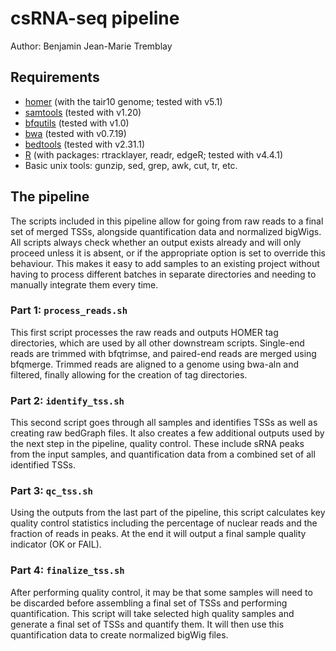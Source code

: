# csRNA-seq pipeline

Author: Benjamin Jean-Marie Tremblay

## Requirements

* [homer](http://homer.ucsd.edu/homer/index.html) (with the tair10 genome; tested with v5.1)
* [samtools](https://www.htslib.org) (tested with v1.20)
* [bfqutils](https://github.com/noborilab/bfqutils) (tested with v1.0)
* [bwa](https://github.com/lh3/bwa) (tested with v0.7.19)
* [bedtools](https://github.com/arq5x/bedtools2) (tested with v2.31.1)
* [R](https://cran.r-project.org) (with packages: rtracklayer, readr, edgeR; tested with v4.4.1)
* Basic unix tools: gunzip, sed, grep, awk, cut, tr, etc.

## The pipeline

The scripts included in this pipeline allow for going from raw reads to a final set of merged TSSs, alongside quantification data and normalized bigWigs. All scripts always check whether an output exists already and will only proceed unless it is absent, or if the appropriate option is set to override this behaviour. This makes it easy to add samples to an existing project without having to process different batches in separate directories and needing to manually integrate them every time.

### Part 1: `process_reads.sh`

This first script processes the raw reads and outputs HOMER tag directories, which are used by all other downstream scripts. Single-end reads are trimmed with bfqtrimse, and paired-end reads are merged using bfqmerge. Trimmed reads are aligned to a genome using bwa-aln and filtered, finally allowing for the creation of tag directories.

### Part 2: `identify_tss.sh`

This second script goes through all samples and identifies TSSs as well as creating raw bedGraph files. It also creates a few additional outputs used by the next step in the pipeline, quality control. These include sRNA peaks from the input samples, and quantification data from a combined set of all identified TSSs.

### Part 3: `qc_tss.sh`

Using the outputs from the last part of the pipeline, this script calculates key quality control statistics including the percentage of nuclear reads and the fraction of reads in peaks. At the end it will output a final sample quality indicator (OK or FAIL).

### Part 4: `finalize_tss.sh`

After performing quality control, it may be that some samples will need to be discarded before assembling a final set of TSSs and performing quantification. This script will take selected high quality samples and generate a final set of TSSs and quantify them. It will then use this quantification data to create normalized bigWig files.

